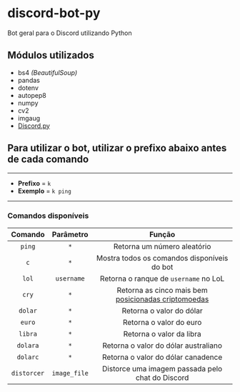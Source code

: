 # discord-bot-py

Bot geral para o Discord utilizando Python

## Módulos utilizados

- bs4 _(BeautifulSoup)_
- pandas
- dotenv
- autopep8
- numpy
- cv2
- imgaug
- [Discord.py](https://discordpy.readthedocs.io/en/stable/#)

## Para utilizar o bot, utilizar o prefixo abaixo antes de cada comando

---

- **Prefixo** = `k`
- **Exemplo** = `k ping`

---

### Comandos disponíveis

|   Comando   |  Parâmetro   |                                         Função                                          |
| :---------: | :----------: | :-------------------------------------------------------------------------------------: |
|   `ping`    |     `*`      |                               Retorna um número aleatório                               |
|     `c`     |     `*`      |                       Mostra todos os comandos disponíveis do bot                       |
|    `lol`    |  `username`  |                          Retorna o ranque de `username` no LoL                          |
|    `cry`    |     `*`      | Retorna as cinco mais bem [posicionadas criptomoedas](https://coinmarketcap.com/pt-br/) |
|   `dolar`   |     `*`      |                                Retorna o valor do dólar                                 |
|   `euro`    |     `*`      |                                 Retorna o valor do euro                                 |
|   `libra`   |     `*`      |                                Retorna o valor da libra                                 |
|  `dolara`   |     `*`      |                          Retorna o valor do dólar australiano                           |
|  `dolarc`   |     `*`      |                           Retorna o valor do dólar canadence                            |
| `distorcer` | `image_file` |                    Distorce uma imagem passada pelo chat do Discord                     |
